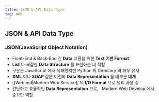 ```yaml
---
title: JSON & API Data Type
tag: Web
---
```


## JSON & API Data Type

### JSON(JavaScript Object Notation)

- Front-End & Back-End 간 **Data** 교환을 위한 **Text 기반 Format**
- **List** 나 복잡한 **Data Structure** 를 표현하는 데 적합
- 구문은 JavaScript 에서 유래했지만 Python 의 Directory 와 매우 유사
- **XML** 이나 **SOAP** 같은 이전의 **Data Representation** 을 대부분 대체
- [[Web.md|Modern Web Service]] 의 **I/O Format** 으로 널리 사용 중
- 간단하고 효율적인 **Data Representation** 으로, &nbsp; Modern Web Develop 에서 중요한 역할
